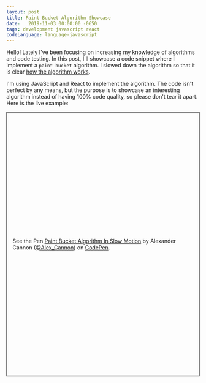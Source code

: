 ```yaml
---
layout: post
title: Paint Bucket Algorithm Showcase
date:   2019-11-03 00:00:00 -0650
tags: development javascript react
codeLanguage: language-javascript
---
```

Hello! Lately I've been focusing on increasing my knowledge of algorithms and code testing. In this post,
I'll showcase a code snippet where I implement a `paint bucket` algorithm. I slowed down the algorithm so that it is clear [how the algorithm works](https://en.wikipedia.org/wiki/Flood_fill#The_algorithm).

I'm using JavaScript and React to implement the algorithm. The code isn't perfect by any means, but the purpose is to showcase an interesting algorithm instead of having 100% code quality, so please don't tear it apart. Here is the live example:

<p data-height="691" data-theme-id="0" data-default-tab="js" data-user="Alex_Cannon" data-slug-hash="wvvyveR" style="height: 691px; box-sizing: border-box; display: flex; align-items: center; justify-content: center; border: 2px solid; margin: 1em 0; padding: 1em;" data-pen-title="Paint Bucket Algorithm In Slow Motion">
  <span>See the Pen <a href="https://codepen.io/Alex_Cannon/pen/wvvyveR">
  Paint Bucket Algorithm In Slow Motion</a> by Alexander Cannon (<a href="https://codepen.io/Alex_Cannon">@Alex_Cannon</a>)
  on <a href="https://codepen.io">CodePen</a>.</span>
</p>
<script async src="https://static.codepen.io/assets/embed/ei.js"></script>
